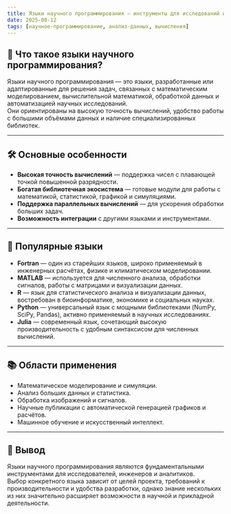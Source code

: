 ```yaml
---
title: Языки научного программирования — инструменты для исследований и анализа данных
date: 2025-08-12
tags: [научное-программирование, анализ-данных, вычисления]
---
```


## 📌 Что такое языки научного программирования?

Языки научного программирования — это языки, разработанные или адаптированные для решения задач, связанных с математическим моделированием, вычислительной математикой, обработкой данных и автоматизацией научных исследований.  
Они ориентированы на высокую точность вычислений, удобство работы с большими объёмами данных и наличие специализированных библиотек.

---

## 🛠 Основные особенности

- **Высокая точность вычислений** — поддержка чисел с плавающей точкой повышенной разрядности.  
- **Богатая библиотечная экосистема** — готовые модули для работы с математикой, статистикой, графикой и симуляциями.  
- **Поддержка параллельных вычислений** — для ускорения обработки больших задач.  
- **Возможность интеграции** с другими языками и инструментами.  

---

## 🔬 Популярные языки

- **Fortran** — один из старейших языков, широко применяемый в инженерных расчётах, физике и климатическом моделировании.  
- **MATLAB** — используется для численного анализа, обработки сигналов, работы с матрицами и визуализации данных.  
- **R** — язык для статистического анализа и визуализации данных, востребован в биоинформатике, экономике и социальных науках.  
- **Python** — универсальный язык с мощными библиотеками (NumPy, SciPy, Pandas), активно применяемый в научных исследованиях.  
- **Julia** — современный язык, сочетающий высокую производительность с удобным синтаксисом для численных вычислений.  

---

## 📚 Области применения

- Математическое моделирование и симуляции.  
- Анализ больших данных и статистика.  
- Обработка изображений и сигналов.  
- Научные публикации с автоматической генерацией графиков и расчётов.  
- Машинное обучение и искусственный интеллект.  

---

## 🚀 Вывод

Языки научного программирования являются фундаментальными инструментами для исследователей, инженеров и аналитиков.  
Выбор конкретного языка зависит от целей проекта, требований к производительности и удобства разработки, однако знание нескольких из них значительно расширяет возможности в научной и прикладной деятельности.

